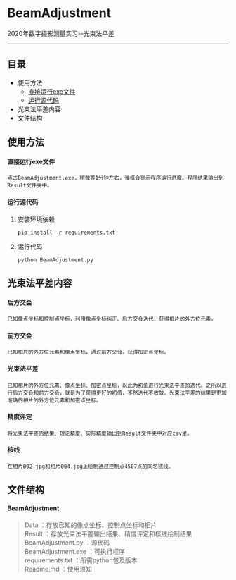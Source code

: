 BeamAdjustment
=================
2020年数字摄影测量实习--光束法平差

****
## 目录
* 使用方法
    * [直接运行exe文件](#直接运行exe文件)
    * [运行源代码](#运行源代码)
* 光束法平差内容
* 文件结构

使用方法
------

#### 直接运行exe文件 
    点击BeamAdjustment.exe，稍微等1分钟左右，弹框会显示程序运行进度。程序结果输出到Result文件夹中。
#### 运行源代码 
1. 安装环境依赖
   ```shell
   pip install -r requirements.txt
   ```

2. 运行代码
    ```shell
    python BeamAdjustment.py
    ```

光束法平差内容
------
#### 后方交会
    已知像点坐标和控制点坐标，利用像点坐标纠正、后方交会迭代，获得相片的外方位元素。
#### 前方交会
    已知相片的外方位元素和像点坐标，通过前方交会，获得加密点坐标。
#### 光束法平差
    已知相片的外方位元素、像点坐标、加密点坐标，以此为初值进行光束法平差的迭代。之所以进行后方交会和前方交会，就是为了获得更好的初值，不然迭代不收敛。光束法平差的结果是更加准确的相片的外方位元素和加密点坐标。
#### 精度评定
    将光束法平差的结果、理论精度、实际精度输出到Result文件夹中对应csv里。
#### 核线
    在相片002.jpg和相片004.jpg上绘制通过控制点4507点的同名核线。

文件结构
------
#### BeamAdjustment
> Data ：存放已知的像点坐标、控制点坐标和相片</br>
> Result ：存放光束法平差输出结果、精度评定和核线绘制结果</br>
> BeamAdjustment.py ：源代码</br>
> BeamAdjustment.exe ：可执行程序</br>
> requirements.txt ：所需python包及版本</br>
> Readme.md ：使用须知</br>
